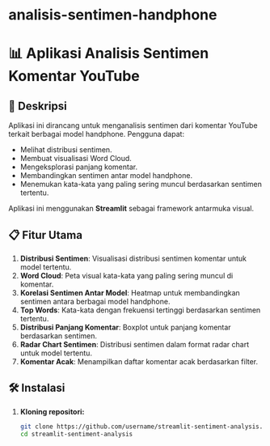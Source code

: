 # analisis-sentimen-handphone
# 📊 Aplikasi Analisis Sentimen Komentar YouTube

## 🎯 Deskripsi
Aplikasi ini dirancang untuk menganalisis sentimen dari komentar YouTube terkait berbagai model handphone. Pengguna dapat:
- Melihat distribusi sentimen.
- Membuat visualisasi Word Cloud.
- Mengeksplorasi panjang komentar.
- Membandingkan sentimen antar model handphone.
- Menemukan kata-kata yang paling sering muncul berdasarkan sentimen tertentu.

Aplikasi ini menggunakan **Streamlit** sebagai framework antarmuka visual.

## 📋 Fitur Utama
1. **Distribusi Sentimen**: Visualisasi distribusi sentimen komentar untuk model tertentu.
2. **Word Cloud**: Peta visual kata-kata yang paling sering muncul di komentar.
3. **Korelasi Sentimen Antar Model**: Heatmap untuk membandingkan sentimen antara berbagai model handphone.
4. **Top Words**: Kata-kata dengan frekuensi tertinggi berdasarkan sentimen tertentu.
5. **Distribusi Panjang Komentar**: Boxplot untuk panjang komentar berdasarkan sentimen.
6. **Radar Chart Sentimen**: Distribusi sentimen dalam format radar chart untuk model tertentu.
7. **Komentar Acak**: Menampilkan daftar komentar acak berdasarkan filter.

## 🛠️ Instalasi

1. **Kloning repositori:**
   ```bash
   git clone https://github.com/username/streamlit-sentiment-analysis.git
   cd streamlit-sentiment-analysis
